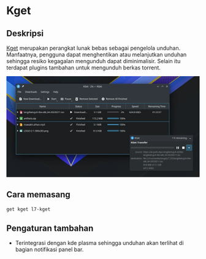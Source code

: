 # Kget

## Deskripsi

[Kget] merupakan perangkat lunak bebas sebagai pengelola unduhan. Manfaatnya, pengguna dapat menghentikan atau melanjutkan unduhan sehingga resiko kegagalan mengunduh dapat diminimalisir. Selain itu terdapat plugins tambahan untuk mengunduh berkas torrent.

![Kget LangitKetujuh OS](../../media/image/kget-langitketujuh-id.webp)

## Cara memasang

```
get kget l7-kget
```

## Pengaturan tambahan

- Terintegrasi dengan kde plasma sehingga unduhan akan terlihat di bagian notifikasi panel bar.

[Kget]:https://invent.kde.org/network/kget
